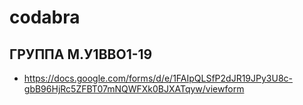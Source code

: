 # codabra
## ГРУППА М.У1ВВО1-19
- https://docs.google.com/forms/d/e/1FAIpQLSfP2dJR19JPy3U8c-gbB96HjRc5ZFBT07mNQWFXk0BJXATqyw/viewform
